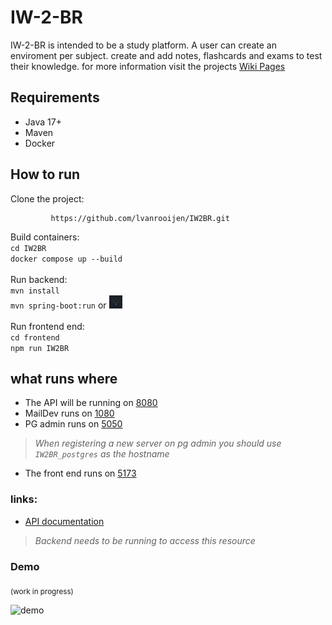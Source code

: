 # IW-2-BR

IW-2-BR is intended to be a study platform.
A user can create an enviroment per subject. create and add notes, flashcards and exams to test their knowledge.
for more information visit the projects [Wiki Pages](https://github.com/lvanrooijen/IW2BR/wiki)

## Requirements

- Java 17+
- Maven
- Docker

## How to run

Clone the project:

             https://github.com/lvanrooijen/IW2BR.git

Build containers:</br>
`cd IW2BR`</br>
`docker compose up --build` </br></br>
Run backend: </br>
`mvn install` </br>
`mvn spring-boot:run`
or <a href="https://www.youtube.com/watch?v=MtaTKXJ89jk" target="_blank">
<img
src="https://github.com/lvanrooijen/IW2BR/raw/main/resources/images_gifs/demo.gif"
alt="play button"
width="21"
height="21"
/>
</a> </br></br>
Run frontend end: </br>
`cd frontend` </br>
`npm run IW2BR`

## what runs where

* The API will be running on [8080](http://localhost:8080/)
* MailDev runs on [1080](http://localhost:1080/)
* PG admin runs on [5050](http://localhost:5050/)

> _When registering a new server on pg admin you should use `IW2BR_postgres` as the hostname_

* The front end runs on [5173](http://http://localhost:5173/)

### links:

* [API documentation](http://localhost:8080/swagger-ui/index.html)

> _Backend needs to be running to access this resource_

### Demo

<sub>(work in progress)</sub>

<img src="https://github.com/user-attachments/assets/3e288c19-b1f1-4e17-a29f-36e0c707114a" alt="demo" width="400"/>





